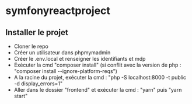 # symfonyreactproject

## Installer le projet
- Cloner le repo
- Créer un utilisateur dans phpmymadmin
- Créer le .env.local et renseigner les identifiants et mdp
- Exécuter la cmd "composer install" (si conflit avec la version de php : "composer install --ignore-platform-reqs")
- A la racine du projet, exécuter la cmd :  "php -S localhost:8000 -t public -d display_errors=1"
- Aller dans le dossier "frontend" et exécuter la cmd : "yarn" puis "yarn start"
